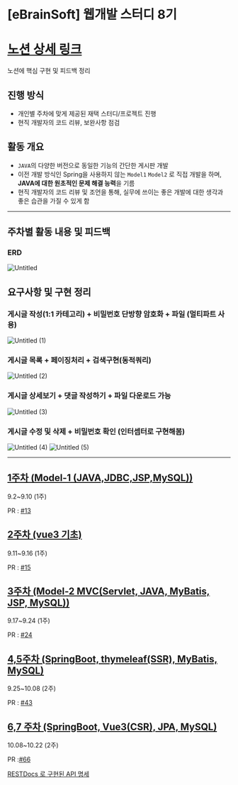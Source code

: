 # [eBrainSoft] 웹개발 스터디 8기

# [노션 상세 링크](https://invincible-sesame-584.notion.site/EBrainSoft-8-a0632661023942e78d9cdb159a20581b)
노션에 핵심 구현 및 피드백 정리

## 진행 방식

- 개인별 주차에 맞게 제공된 재택 스터디/프로젝트 진행
- 현직 개발자의 코드 리뷰, 보완사항 점검

## 활동 개요

- `JAVA`의 다양한 버전으로 동일한 기능의 간단한 게시판 개발
- 이전 개발 방식인 Spring을 사용하지 않는 `Model1` `Model2` 로 직접 개발을 하며, **JAVA에 대한 원초적인 문제 해결 능력**을 기름
- 현직 개발자의 코드 리뷰 및 조언을 통해, 실무에 쓰이는 좋은 개발에 대한 생각과 좋은 습관을 가질 수 있게 함

---
## 주차별 활동 내용 및 피드백
### ERD

![Untitled](https://github.com/kawkmin/eBrainSoft_Assignments/assets/86940335/03ecc789-576f-4106-ba43-2ed0f954096b)



## 요구사항 및 구현 정리

### 게시글 작성(1:1 카테고리) + 비밀번호 단방향 암호화 + 파일 (멀티파트 사용)

![Untitled (1)](https://github.com/kawkmin/eBrainSoft_Assignments/assets/86940335/e80b27a3-8d7a-48e2-8c18-7c43cf6ea05b)


### **게시글 목록 + 페이징처리 + 검색구현(동적쿼리)**

![Untitled (2)](https://github.com/kawkmin/eBrainSoft_Assignments/assets/86940335/d01283da-8870-4cfe-aa34-acff0887dc9a)


### **게시글 상세보기 + 댓글 작성하기 + 파일 다운로드 가능**

![Untitled (3)](https://github.com/kawkmin/eBrainSoft_Assignments/assets/86940335/97e4ebe3-8063-4a7b-b2e8-8801ea9216e1)


### 게시글 수정 및 삭제 + 비밀번호 확인 (인터셉터로 구현해봄)

![Untitled (4)](https://github.com/kawkmin/eBrainSoft_Assignments/assets/86940335/0691dc5a-9359-4905-bd2d-e961ac51f349)
![Untitled (5)](https://github.com/kawkmin/eBrainSoft_Assignments/assets/86940335/6c626f69-572d-4146-8a29-9dcc0d88c12d)


--- 

## [1주차 (Model-1 (JAVA,JDBC,JSP,MySQL))](https://github.com/kawkmin/eBrainSoft_Assignments/tree/4_week/eb-study-templates-1week)
9.2~9.10 (1주)

PR : [#13](https://github.com/kawkmin/eBrainSoft_Assignments/pull/13)

## [2주차 (vue3 기초)](https://github.com/kawkmin/eBrainSoft_Assignments/tree/4_week/eb-study-templates-plusweek)
9.11~9.16 (1주)

PR : [#15](https://github.com/kawkmin/eBrainSoft_Assignments/pull/15)

## [3주차 (Model-2 MVC(Servlet, JAVA, MyBatis, JSP, MySQL)) ](https://github.com/kawkmin/eBrainSoft_Assignments/tree/4_week/eb-study-templates-2week)
9.17~9.24 (1주)

PR : [#24](https://github.com/kawkmin/eBrainSoft_Assignments/pull/24)

## [4,5주차 (SpringBoot, thymeleaf(SSR), MyBatis, MySQL) ](https://github.com/kawkmin/eBrainSoft_Assignments/tree/4_week/eb-study-templates-3week)
9.25~10.08 (2주)

PR : [#43](https://github.com/kawkmin/eBrainSoft_Assignments/pull/43)

## [6,7 주차 (SpringBoot, Vue3(CSR), JPA, MySQL)](https://github.com/kawkmin/eBrainSoft_Assignments/tree/4_week/eb-study-templates-4week-backend)
10.08~10.22 (2주)

PR :[#66](https://github.com/kawkmin/eBrainSoft_Assignments/pull/66)

[RESTDocs 로 구현된 API 명세](eBrainSoft_Assignments/eb-study-templates-4week-backend/src/main/resources/static/index.html)
